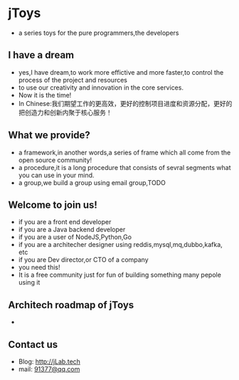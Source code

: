 # jToys
+ a series toys for the pure programmers,the developers

## I have a dream
+ yes,I have dream,to work more effictive and more faster,to control the process of the project and resources
+ to use our creativity and innovation in the core services.
+ Now it is the time!
+ In Chinese:我们期望工作的更高效，更好的控制项目进度和资源分配，更好的把创造力和创新内聚于核心服务！


## What we provide?
+ a framework,in another words,a series of frame which all come from the open source community!
+ a procedure,it is a long procedure that consists of sevral segments what you can use in your mind.
+ a group,we build a group using email group,TODO

## Welcome to join us!
+ if you are a front end developer 
+ if you are a Java backend developer
+ if you are a user of NodeJS,Python,Go
+ if you are a architecher designer using reddis,mysql,mq,dubbo,kafka, etc
+ if you are Dev director,or CTO of a company
+ you need this! 
+ It is a free community just for fun of building something many pepole using it


## Architech roadmap of jToys
+ 

## Contact us
+ Blog: http://jLab.tech
+ mail: 91377@qq.com

